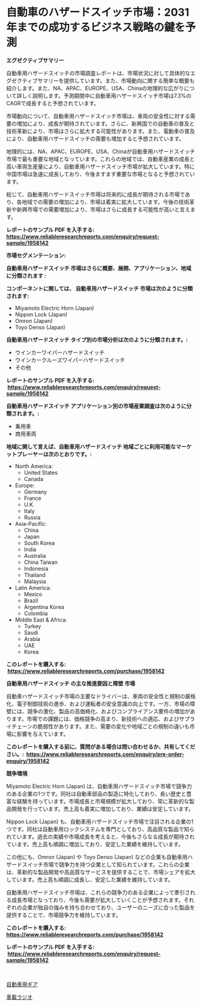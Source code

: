 <p><h1>自動車のハザードスイッチ市場：2031年までの成功するビジネス戦略の鍵を予測</h1></p><p><strong>エグゼクティブサマリー</strong></p>
<p><p>自動車用ハザードスイッチの市場調査レポートは、市場状況に対して具体的なエグゼクティブサマリーを提供しています。また、市場動向に関する簡単な概要も紹介します。また、NA、APAC、EUROPE、USA、Chinaの地理的な広がりについて詳しく説明します。予測期間中に自動車用ハザードスイッチ市場は7.3%のCAGRで成長すると予想されています。</p><p>市場動向について、自動車用ハザードスイッチ市場は、車両の安全性に対する需要の増加により、成長が期待されています。さらに、新興国での自動車の普及と技術革新により、市場はさらに拡大する可能性があります。また、電動車の普及により、自動車用ハザードスイッチの需要も増加すると予想されています。</p><p>地理的には、NA、APAC、EUROPE、USA、Chinaが自動車用ハザードスイッチ市場で最も重要な地域となっています。これらの地域では、自動車産業の成長と高い車両生産量により、自動車用ハザードスイッチ市場が拡大しています。特に中国市場は急速に成長しており、今後ますます重要な市場となると予想されています。</p><p>総じて、自動車用ハザードスイッチ市場は将来的に成長が期待される市場であり、各地域での需要の増加により、市場は着実に拡大しています。今後の技術革新や新興市場での需要増加により、市場はさらに成長する可能性が高いと言えます。</p></p>
<p><strong>レポートのサンプル PDF を入手する: <a href="https://www.reliableresearchreports.com/enquiry/request-sample/1958142">https://www.reliableresearchreports.com/enquiry/request-sample/1958142</a></strong></p>
<p><strong>市場セグメンテーション:</strong></p>
<p><strong> 自動車用ハザードスイッチ 市場はさらに概要、展開、アプリケーション、地域に分類されます :</strong></p>
<p><strong>コンポーネントに関しては、 自動車用ハザードスイッチ 市場は次のように分類されます: &nbsp;</strong></p>
<p><ul><li>Miyamoto Electric Horn (Japan)</li><li>Nippon Lock (Japan)</li><li>Omron (Japan)</li><li>Toyo Denso (Japan)</li></ul></p>
<p><strong> 自動車用ハザードスイッチ タイプ別の市場分析は次のように分類されます。:</strong></p>
<p><ul><li>ウインカーワイパーハザードスイッチ</li><li>ウインカークルーズワイパーハザードスイッチ</li><li>その他</li></ul></p>
<p><strong>レポートのサンプル PDF を入手する: &nbsp;<a href="https://www.reliableresearchreports.com/enquiry/request-sample/1958142">https://www.reliableresearchreports.com/enquiry/request-sample/1958142</a></strong></p>
<p><strong> 自動車用ハザードスイッチ アプリケーション別の市場産業調査は次のように分類されます。:</strong></p>
<p><ul><li>乗用車</li><li>商用車両</li></ul></p>
<p><strong>地域に関して言えば、自動車用ハザードスイッチ 地域ごとに利用可能なマーケットプレーヤーは次のとおりです。:</strong></p>
<p><ul>
    <li>
        North America:
        <ul>
            <li>United States</li>
            <li>Canada</li>
        </ul>
    </li>
    <li>
        Europe:
        <ul>
            <li>Germany</li>
            <li>France</li>
            <li>U.K.</li>
            <li>Italy</li>
            <li>Russia</li>
        </ul>
    </li>
    <li>
        Asia-Pacific:
        <ul>
            <li>China</li>
            <li>Japan</li>
            <li>South Korea</li>
            <li>India</li>
            <li>Australia</li>
            <li>China Taiwan</li>
            <li>Indonesia</li>
            <li>Thailand</li>
            <li>Malaysia</li>
        </ul>
    </li>
    <li>
        Latin America:
        <ul>
            <li>Mexico</li>
            <li>Brazil</li>
            <li>Argentina Korea</li>
            <li>Colombia</li>
        </ul>
    </li>
    <li>
        Middle East & Africa:
        <ul>
            <li>Turkey</li>
            <li>Saudi</li>
            <li>Arabia</li>
            <li>UAE</li>
            <li>Korea</li>
        </ul>
    </li>
    </ul></p>
<p><strong>このレポートを購入する: &nbsp;<a href="https://www.reliableresearchreports.com/purchase/1958142">https://www.reliableresearchreports.com/purchase/1958142</a></strong></p>
<p><strong>自動車用ハザードスイッチ の主な推進要因と障壁 市場</strong></p>
<p><p>自動車ハザードスイッチ市場の主要なドライバーは、車両の安全性と規制の厳格化、電子制御技術の進歩、および運転者の安全意識の向上です。一方、市場の障壁には、競争の激化、製品の高価格化、およびコンプライアンス要件の増加があります。市場での課題には、価格競争の高まり、新技術への適応、およびサプライチェーンの脆弱性があります。また、需要の変化や地域ごとの規制の違いも市場に影響を与えています。</p></p>
<p><strong>このレポートを購入する前に、質問がある場合は問い合わせるか、共有してください。:&nbsp; <a href="https://www.reliableresearchreports.com/enquiry/pre-order-enquiry/1958142">https://www.reliableresearchreports.com/enquiry/pre-order-enquiry/1958142</a></strong></p>
<p><strong>競争環境</strong></p>
<p><p>Miyamoto Electric Horn (Japan) は、自動車用ハザードスイッチ市場で競争力のある企業の1つです。同社は自動車部品の製造に特化しており、長い歴史と豊富な経験を持っています。市場成長と市場規模が拡大しており、常に革新的な製品開発を行っています。売上高も着実に増加しており、業績は安定しています。</p><p>Nippon Lock (Japan) も、自動車用ハザードスイッチ市場で注目される企業の1つです。同社は自動車用ロックシステムを専門としており、高品質な製品で知られています。過去の実績や市場成長を考えると、今後もさらなる成長が期待されています。売上高も順調に増加しており、安定した業績を維持しています。</p><p>この他にも、Omron (Japan) や Toyo Denso (Japan) などの企業も自動車用ハザードスイッチ市場で競争力を持つ企業として知られています。これらの企業は、革新的な製品開発や高品質なサービスを提供することで、市場シェアを拡大しています。売上高も順調に成長し、安定した業績を維持しています。</p><p>自動車用ハザードスイッチ市場は、これらの競争力のある企業によって牽引される成長市場となっており、今後も需要が拡大していくことが予想されます。それぞれの企業が独自の強みを持ち合わせており、ユーザーのニーズに合った製品を提供することで、市場競争力を維持しています。</p></p>
<p><strong>このレポートを購入する: &nbsp; <a href="https://www.reliableresearchreports.com/purchase/1958142">https://www.reliableresearchreports.com/purchase/1958142</a></strong></p>
<p><strong>レポートのサンプル PDF を入手する: &nbsp;<a href="https://www.reliableresearchreports.com/enquiry/request-sample/1958142">https://www.reliableresearchreports.com/enquiry/request-sample/1958142</a></strong><strong></strong></p>
<p>&nbsp;</p>
<p><p><a href="https://github.com/EstaSprer20231/Market-Research-Report-List-1/blob/main/73555078013.md">自動車用ギア</a></p><p><a href="https://github.com/vlcostes/Market-Research-Report-List-1/blob/main/86650498012.md">車載ラジオ</a></p></p>